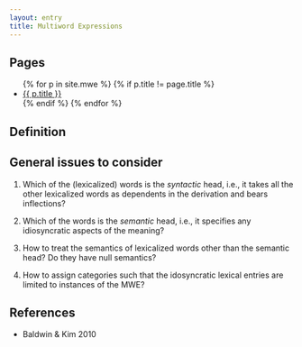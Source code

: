 ```yaml
---
layout: entry
title: Multiword Expressions
---
```


## Pages

<ul>
{% for p in site.mwe %}
  {% if p.title != page.title %}<li><a href="{{ p.url }}" class="doclabel">{{ p.title }}</a></li>{% endif %}
{% endfor %}
</ul>

## Definition

## General issues to consider

1. Which of the (lexicalized) words is the _syntactic_ head, i.e., it takes all the other lexicalized words 
as dependents in the derivation and bears inflections?

2. Which of the words is the _semantic_ head, i.e., it specifies any idiosyncratic aspects of the meaning?

3. How to treat the semantics of lexicalized words other than the semantic head? 
Do they have null semantics?

4. How to assign categories such that the idosyncratic lexical entries are limited to instances of the MWE?

## References

- Baldwin & Kim 2010
